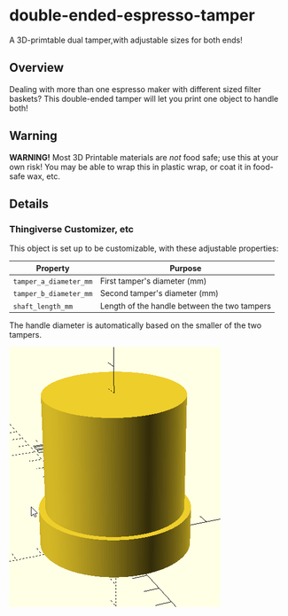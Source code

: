 # double-ended-espresso-tamper

A 3D-primtable dual tamper,with adjustable sizes for both ends!

## Overview

Dealing with more than one espresso maker with different sized filter baskets?
This double-ended tamper will let you print one object to handle both!

## Warning

**WARNING!** Most 3D Printable materials are *not* food safe; use this at your
own risk! You may be able to wrap this in plastic wrap, or coat it in food-safe
wax, etc.

## Details

### Thingiverse Customizer, etc

This object is set up to be customizable, with these adjustable properties:

| Property               | Purpose                       |
|------------------------|-------------------------------|
| `tamper_a_diameter_mm` | First tamper's diameter (mm)  |
| `tamper_b_diameter_mm` | Second tamper's diameter (mm) |
| `shaft_length_mm`      | Length of the handle between the two tampers |

The handle diameter is automatically based on the smaller of the two tampers.

![Alt text](images/tamper_openscad_screenshot1.png)

